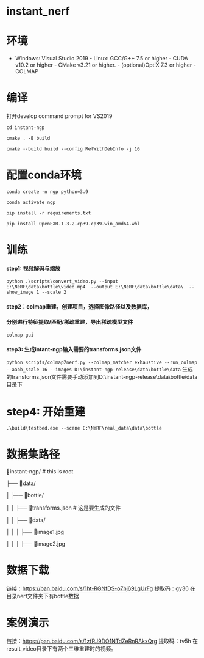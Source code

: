 # instant_nerf
# 环境
- Windows: Visual Studio 2019 - Linux: GCC/G++ 7.5 or higher - CUDA v10.2 or higher - CMake v3.21 or higher. - (optional)OptiX 7.3 or higher - COLMAP

# 编译
打开develop command prompt for VS2019

`cd instant-ngp`

`cmake . -B build`

`cmake --build build --config RelWithDebInfo -j 16`

# 配置conda环境

`conda create -n ngp python=3.9`

`conda activate ngp`

`pip install -r requirements.txt`

`pip install OpenEXR-1.3.2-cp39-cp39-win_amd64.whl`


# 训练
#### step1: 视频解码与缩放
`python .\scripts\convert_video.py --input E:\NeRF\data\bottle\video.mp4  --output E:\NeRF\data\bottle\data\  --show_image 1 --scale 2`

#### step2：colmap重建，创建项目，选择图像路径以及数据库，
#### 分别进行特征提取/匹配/稀疏重建，导出稀疏模型文件
`colmap gui `

#### step3: 生成intant-ngp输入需要的transforms.json文件
`python scripts/colmap2nerf.py --colmap_matcher exhaustive --run_colmap --aabb_scale 16 --images D:\instant-ngp-release\data\bottle\data`
生成的transforms.json文件需要手动添加到D:\instant-ngp-release\data\bottle\data目录下

# step4:  开始重建
`.\build\testbed.exe --scene E:\NeRF\real_data\data\bottle`


# 数据集路径
📂instant-ngp/ # this is root

├── 📂data/

│	├── 📂bottle/

│	│	├── 📜transforms.json # 这是要生成的文件

│	│	├── 📂data/

│	│	│	├── 📜image1.jpg

│	│	│	├── 📜image2.jpg


# 数据下载
链接：https://pan.baidu.com/s/1ht-RGNfDS-o7hj69LgUrFg 
提取码：gy36 
在目录nerf文件夹下有bottle数据

# 案例演示
链接：https://pan.baidu.com/s/1zfRJ9DO1NTdZeRnRAkxQrg 
提取码：tv5h 
在result_video目录下有两个三维重建时的视频。
